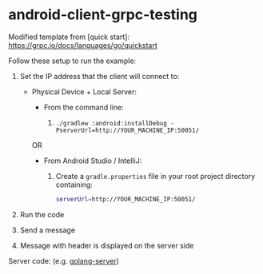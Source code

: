 # android-client-grpc-testing

Modified template from
[quick start]: https://grpc.io/docs/languages/go/quickstart

Follow these setup to run the example:

 1. Set the IP address that the client will connect to:

    * Physical Device + Local Server:

      * From the command line:

        1. `./gradlew :android:installDebug -PserverUrl=http://YOUR_MACHINE_IP:50051/`

      OR
      
      * From Android Studio / IntelliJ:

        1. Create a `gradle.properties` file in your root project directory containing:

            ```sh
            serverUrl=http://YOUR_MACHINE_IP:50051/
            ```

 3. Run the code
 4. Send a message
 5. Message with header is displayed on the server side

Server code: (e.g. [golang-server](https://github.com/argzdev/go-server-grpc-testing))
